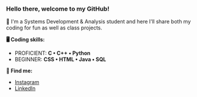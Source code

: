 ### Hello there, welcome to my GitHub!

📖 I'm a Systems Development & Analysis student and here I'll share both my coding for fun as well as class projects.

**🖥️ Coding skills:**
* PROFICIENT: **C • C++ • Python**
* BEGINNER: **CSS • HTML • Java • SQL**

**🔎 Find me:**
* [Instagram](https://www.instagram.com/mateuszcalderon/)
* [LinkedIn](https://www.linkedin.com/in/mateuszcalderonreis/)
